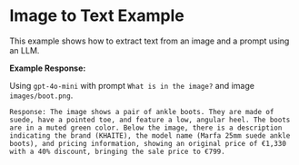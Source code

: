# Image to Text Example

This example shows how to extract text from an image and a prompt using an LLM.

**Example Response:**

Using `gpt-4o-mini` with prompt `What is in the image?` and image `images/boot.png`.

```
Response: The image shows a pair of ankle boots. They are made of suede, have a pointed toe, and feature a low, angular heel. The boots are in a muted green color. Below the image, there is a description indicating the brand (KHAITE), the model name (Marfa 25mm suede ankle boots), and pricing information, showing an original price of €1,330 with a 40% discount, bringing the sale price to €799.
```